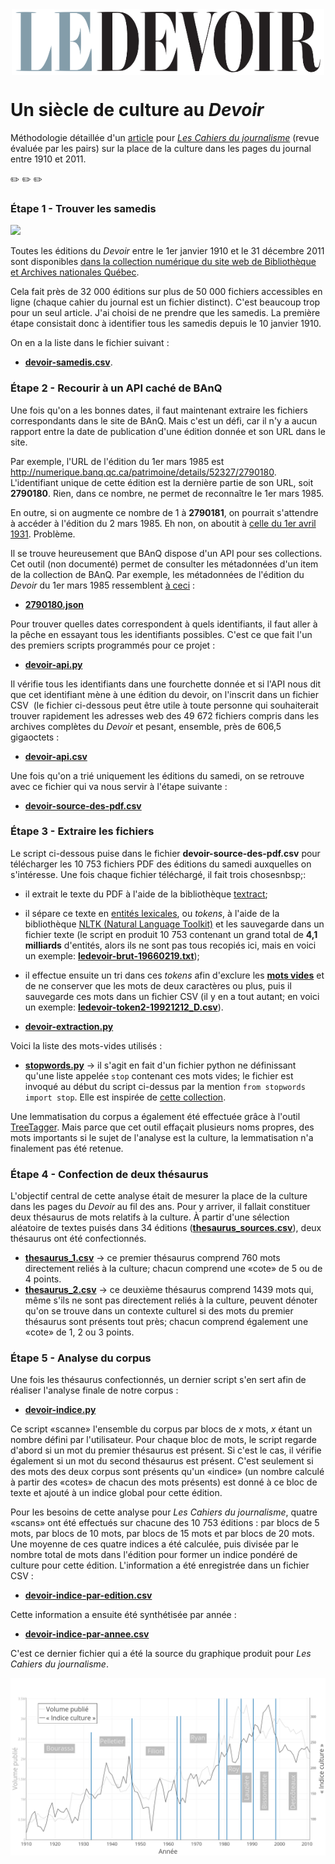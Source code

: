 <img src="LogoLeDevoir.png" alt="Logo du Devoir" width="500" height="105" style="display:block;margin-left:auto;margin-right:auto;">

# Un siècle de culture au *Devoir*
Méthodologie détaillée d'un [article](http://cahiersdujournalisme.org/V2N2/CaJ-2.2-R009.html) pour [*Les Cahiers du journalisme*](http://cahiersdujournalisme.org/) (revue évaluée par les pairs) sur la place de la culture dans les pages du journal entre 1910 et 2011.

:pencil2: :pencil2: :pencil2:

### Étape 1 - Trouver les samedis

<img src="http://numerique.banq.qc.ca/images/signature/logoBAnQ_EnteteMob.png" width="100">

Toutes les éditions du *Devoir* entre le 1er janvier 1910 et le 31 décembre 2011 sont disponibles [dans la collection numérique du site web de Bibliothèque et Archives nationales Québec](http://numerique.banq.qc.ca/patrimoine/details/52327/2786824).

Cela fait près de 32 000 éditions sur plus de 50 000 fichiers accessibles en ligne (chaque cahier du journal est un fichier distinct). C'est beaucoup trop pour un seul article. J'ai choisi de ne prendre que les samedis. La première étape consistait donc à identifier tous les samedis depuis le 10 janvier 1910.

On en a la liste dans le fichier suivant&nbsp;:
* [**devoir-samedis.csv**](devoir-samedis.csv).

### Étape 2 - Recourir à un API caché de BAnQ

Une fois qu'on a les bonnes dates, il faut maintenant extraire les fichiers correspondants dans le site de BAnQ. Mais c'est un défi, car il n'y a aucun rapport entre la date de publication d'une édition donnée et son URL dans le site.

Par exemple, l'URL de l'édition du 1er mars 1985 est http://numerique.banq.qc.ca/patrimoine/details/52327/2790180. L'identifiant unique de cette édition est la dernière partie de son URL, soit **2790180**. Rien, dans ce nombre, ne permet de reconnaître le 1er mars 1985.

En outre, si on augmente ce nombre de 1 à **2790181**, on pourrait s'attendre à accéder à l'édition du 2 mars 1985. Eh non, on aboutit à [celle du 1er avril 1931](http://numerique.banq.qc.ca/patrimoine/details/52327/2790181). Problème.

Il se trouve heureusement que BAnQ dispose d'un API pour ses collections. Cet outil (non documenté) permet de consulter les métadonnées d'un item de la collection de BAnQ. Par exemple, les métadonnées de l'édition du *Devoir* du 1er mars 1985 ressemblent [à ceci](http://collections.banq.qc.ca/api/service-notice?handle=52327/2790180)&nbsp;:
* [**2790180.json**](2790180.json)

Pour trouver quelles dates correspondent à quels identifiants, il faut aller à la pêche en essayant tous les identifiants possibles. C'est ce que fait l'un des premiers scripts programmés pour ce projet&nbsp;: 
* [**devoir-api.py**](devoir-api.py)

Il vérifie tous les identifiants dans une fourchette donnée et si l'API nous dit que cet identifiant mène à une édition du devoir, on l'inscrit dans un fichier CSV&nbsp; (le fichier ci-dessous peut être utile à toute personne qui souhaiterait trouver rapidement les adresses web des 49&nbsp;672 fichiers compris dans les archives complètes du *Devoir* et pesant, ensemble, près de 606,5 gigaoctets&nbsp;:
* [**devoir-api.csv**](devoir-api.csv)

Une fois qu'on a trié uniquement les éditions du samedi, on se retrouve avec ce fichier qui va nous servir à l'étape suivante&nbsp;:
* [**devoir-source-des-pdf.csv**](devoir-source-des-pdf.csv)

### Étape 3 - Extraire les fichiers

Le script ci-dessous puise dans le fichier **devoir-source-des-pdf.csv** pour télécharger les 10&nbsp;753 fichiers PDF des éditions du samedi auxquelles on s'intéresse. Une fois chaque fichier téléchargé, il fait trois chosesnbsp;:
* il extrait le texte du PDF à l'aide de la bibliothèque [textract](https://github.com/deanmalmgren/textract);
* il sépare ce texte en [entités lexicales](https://fr.wikipedia.org/wiki/Analyse_lexicale), ou *tokens*, à l'aide de la bibliothèque [NLTK (Natural Language Toolkit)](https://www.nltk.org/) et les sauvegarde dans un fichier texte (le script en produit 10&nbsp;753 contenant un grand total de **4,1 milliards** d'entités, alors ils ne sont pas tous recopiés ici, mais en voici un exemple: [**ledevoir-brut-19660219.txt**](ledevoir-brut-19660219.txt));
* il effectue ensuite un tri dans ces *tokens* afin d'exclure les [**mots vides**](https://fr.wikipedia.org/wiki/Mot_vide) et de ne conserver que les mots de deux caractères ou plus, puis il sauvegarde ces mots dans un fichier CSV (il y en a tout autant; en voici un exemple: [**ledevoir-token2-19921212_D.csv**](ledevoir-token2-19921212_D.csv)).

* [**devoir-extraction.py**](devoir-extraction.py)

Voici la liste des mots-vides utilisés&nbsp;:
* [**stopwords.py**](stopwords.py) -> il s'agit en fait d'un fichier python ne définissant qu'une liste appelée `stop` contenant ces mots vides; le fichier est invoqué au début du script ci-dessus par la mention `from stopwords import stop`. Elle est inspirée de [cette collection](https://github.com/stopwords-iso/stopwords-fr).

Une lemmatisation du corpus a également été effectuée grâce à l'outil [TreeTagger](http://www.cis.uni-muenchen.de/~schmid/tools/TreeTagger/). Mais parce que cet outil effaçait plusieurs noms propres, des mots importants si le sujet de l'analyse est la culture, la lemmatisation n'a finalement pas été retenue.

### Étape 4 - Confection de deux thésaurus

L'objectif central de cette analyse était de mesurer la place de la culture dans les pages du *Devoir* au fil des ans. Pour y arriver, il fallait constituer deux thésaurus de mots relatifs à la culture. À partir d'une sélection aléatoire de textes puisés dans 34 éditions ([**thesaurus_sources.csv**](thesaurus_sources.csv)), deux thésaurus ont été confectionnés.

* [**thesaurus_1.csv**](thesaurus_1.csv) -> ce premier thésaurus comprend 760 mots directement reliés à la culture; chacun comprend une «cote» de 5 ou de 4 points.
* [**thesaurus_2.csv**](thesaurus_2.csv) -> ce deuxième thésaurus comprend 1439 mots qui, même s'ils ne sont pas directement reliés à la culture, peuvent dénoter qu'on se trouve dans un contexte culturel si des mots du premier thésaurus sont présents tout près; chacun comprend également une «cote» de 1, 2 ou 3 points.

### Étape 5 - Analyse du corpus

Une fois les thésaurus confectionnés, un dernier script s'en sert afin de réaliser l'analyse finale de notre corpus&nbsp;:

* [**devoir-indice.py**](devoir-indice.py)

Ce script «scanne» l'ensemble du corpus par blocs de *x* mots, *x* étant un nombre défini par l'utilisateur. Pour chaque bloc de mots, le script regarde d'abord si un mot du premier thésaurus est présent. Si c'est le cas, il vérifie également si un mot du second thésaurus est présent. C'est seulement si des mots des deux corpus sont présents qu'un «indice» (un nombre calculé à partir des «cotes» de chacun des mots présents) est donné à ce bloc de texte et ajouté à un indice global pour cette édition.

Pour les besoins de cette analyse pour *Les Cahiers du journalisme*, quatre «scans» ont été effectués sur chacune des 10&nbsp;753 éditions&nbsp;: par blocs de 5 mots, par blocs de 10 mots, par blocs de 15 mots et par blocs de 20 mots. Une moyenne de ces quatre indices a été calculée, puis divisée par le nombre total de mots dans l'édition pour former un indice pondéré de culture pour cette édition. L'information a été enregistrée dans un fichier CSV&nbsp;:

* [**devoir-indice-par-edition.csv**](devoir-indice-par-edition.csv)

Cette information a ensuite été synthétisée par année&nbsp;:

* [**devoir-indice-par-annee.csv**](devoir-indice-par-annee.csv)

C'est ce dernier fichier qui a été la source du graphique produit pour *Les Cahiers du journalisme*.

<img src="Indice culture.png">
